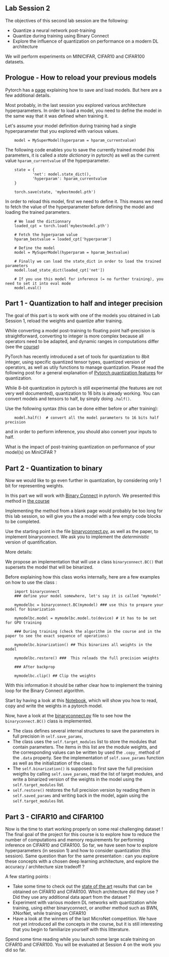 Lab Session 2
--
The objectives of this second lab session are the following:
- Quantize a neural network post-training
- Quantize during training using Binary Connect
- Explore the influence of quantization on performance on a modern DL architecture

We will perform experiments on MINICIFAR, CIFAR10 and CIFAR100 datasets. 


Prologue - How to reload your previous models
--
Pytorch has a [page](https://pytorch.org/tutorials/beginner/saving_loading_models.html#saving-loading-model-for-inference) explaining how to save and load models. But here are a few additional details. 

Most probably, in the last session you explored various architecture hyperparameters. In order to load a model, you need to define the model in the same way that it was defined when training it. 

Let's assume your model definition during training had a single hyperparameter that you explored with various values.

        model = MySuperModel(hyperparam = hparam_currentvalue)

The following code enables you to save the currently trained model (his parameters, it is called a *state dictionary* in pytorch) as well as the current value `hparam_currentvalue` of the hyperparameter.

        state = {
                'net': model.state_dict(),
                'hyperparam': hparam_currentvalue
        }

        torch.save(state, 'mybestmodel.pth')

In order to reload this model, first we need to define it. This means we need to fetch the value of the hyperparameter before defining the model and loading the trained parameters. 

        # We load the dictionnary
        loaded_cpt = torch.load('mybestmodel.pth')

        # Fetch the hyperparam value
        hparam_bestvalue = loaded_cpt['hyperparam']

        # Define the model 
        model = MySuperModel(hyperparam = hparam_bestvalue)

        # Finally we can load the state_dict in order to load the trained parameters 
        model.load_state_dict(loaded_cpt['net'])

        # If you use this model for inference (= no further training), you need to set it into eval mode
        model.eval()



Part 1 - Quantization to half and integer precision
--
The goal of this part is to work with one of the models you obtained in Lab Session 1, reload the weights and quantize after training. 

While converting a model post-training to floating point half-precision is straightforward, converting to integer is more complex because all operators need to be adapted, and dynamic ranges in computations differ (see the [course](course2.pdf))

PyTorch has recently introduced a set of tools for quantization to 8bit integer, using specific quantized tensor types, quantized version of operators, as well as utily functions to manage quantization. Please read the following post for a general explanation of [Pytorch quantization features](https://pytorch.org/blog/introduction-to-quantization-on-pytorch/) for quantization. 

While 8-bit quantization in pytorch is still experimental (the features are not very well documented), quantization to 16 bits is already working. 
You can convert models and tensors to half, by simply doing `.half()`. 

Use the following syntax (this can be done either before or after training): 
    
        model.half()  # convert all the model parameters to 16 bits half precision
and in order to perform inference, you should also convert your inputs to half.

What is the impact of post-training quantization on performance of your model(s) on MiniCIFAR ? 

Part 2 - Quantization to binary
--

Now we would like to go even further in quantization, by considering only 1 bit for representing weights. 

In this part we will work with [Binary Connect](http://papers.nips.cc/paper/5647-binaryconnect-training-deep-neural-networks-with-b) in pytorch. We presented this method in [the course](cours2.pdf)

Implementing the method from a blank page would probably be too long for this lab session, so will give you the a model with a few empty code blocks to be completed. 

Use the starting point in the file [binaryconnect.py](binaryconnect.py), as well as the paper, to implement binaryconnect. We ask you to implement the *deterministic* version of quantification. 

More details:

We propose an implementation that will use a class `binaryconnect.BC()` that supersets the model that will be binarized. 

Before explaining how this class works internally, here are a few examples on how to use the class :  

        import binaryconnect
        ### define your model somewhere, let's say it is called "mymodel"

        mymodelbc = binaryconnect.BC(mymodel) ### use this to prepare your model for binarization 

        mymodelbc.model = mymodelbc.model.to(device) # it has to be set for GPU training 

        ### During training (check the algorithm in the course and in the paper to see the exact sequence of operations)

        mymodelbc.binarization() ## This binarizes all weights in the model

        mymodelbc.restore() ###  This reloads the full precision weights

        ### After backprop

        mymodelbc.clip() ## Clip the weights 
With this information it should be rather clear how to implement the training loop for the Binary Connect algorithm. 

Start by having a look at this [Notebook](Reading_copying_modifying_weights.ipynb), which will show you how to read, copy and write the weights in a pytorch model. 

Now, have a look at the [binaryconnect.py](binaryconnect.py) file to see how the `binaryconnect.BC()` class is implemented. 

- The class defines several internal structures to save the parameters in full precision in `self.save_params`, 
- The class uses the `self.target_modules` list to store the modules that contain parameters. The items in this list are the module weights, and the corresponding values can be written by used the `.copy_` method of the `.data` property. See the implementation of `self.save_params` function as well as the initialization of the class. 
- The `self.binarization()` is supposed to first save the full precision weigths by calling `self.save_params`, read the list of target modules, and write a binarized version of the weights in the model using the `self.target_modules` list. 
- `self.restore()` restores the full precision version by reading them in `self.saved_params` and writing back in the model, again using the `self.target_modules` list. 

Part 3 - CIFAR10 and CIFAR100
--

Now is the time to start working properly on some real challenging dataset ! The final goal of the project for this course is to explore how to reduce the number of computations and memory requirements for performing inference on CIFAR10 and CIFAR100. So far, we have seen how to explore hyperparameters (in session 1) and how to consider quantization (this session). Same question than for the same presentation : can you explore these concepts with a chosen deep learning architecture, and explore the accuracy / architecture size tradeoff ? 

A few starting points : 
- Take some time to check out the [state of the art](https://paperswithcode.com/sota/image-classification-on-cifar-10) results that can be obtained on CIFAR10 and CIFAR100. Which architecture did they use ? Did they use any additional data apart from the dataset ? 
- Experiment with various modern DL networks with quantization while training, using either binaryconnect, or another method such as BWN, XNorNet, while training on CIFAR10
- Have a look at the winners of the last MicroNet competition. We have not yet introduced all the concepts in the course, but it is still interesting that you begin to familiarize yourself with this litterature. 

Spend some time reading while you launch some large scale training on CIFAR10 and CIFAR100. You will be evaluated at Session 4 on the work you did so far. 
